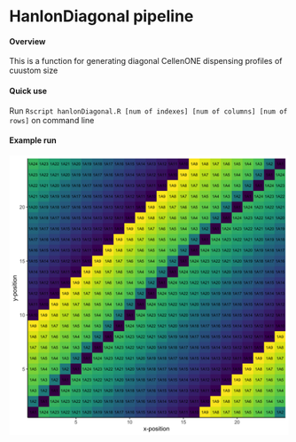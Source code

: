 # HanlonDiagonal pipeline

#### Overview
This is a function for generating diagonal CellenONE dispensing profiles of cuustom size

#### Quick use
Run `Rscript hanlonDiagonal.R [num of indexes] [num of columns] [num of rows]` on command line

#### Example run
![alt text](https://github.com/zhamadeh/HanlonDiagonal/blob/main/wafergen_24x24_24_indexes_1reps.png)
